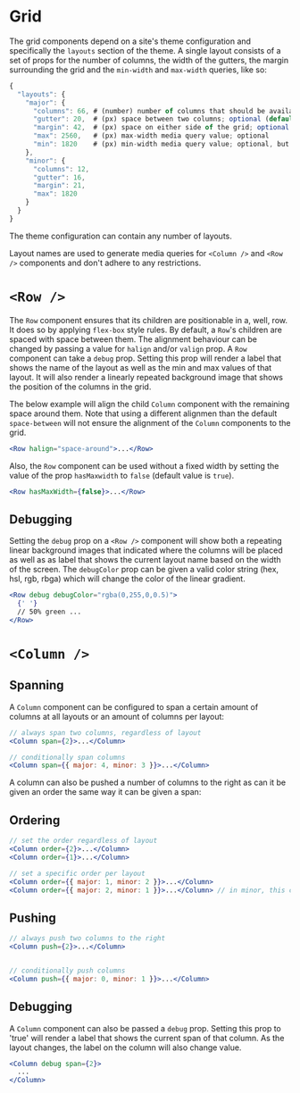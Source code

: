 # Grid

The grid components depend on a site's theme configuration and specifically the `layouts` section of the theme. A single layout consists of a set of props for the number of columns, the width of the gutters, the margin surrounding the grid and the `min-width` and `max-width` queries, like so:

```javascript
{
  "layouts": {
    "major": {
      "columns": 66, # (number) number of columns that should be available between the values of max and min; required
      "gutter": 20,  # (px) space between two columns; optional (default: 0)
      "margin": 42,  # (px) space on either side of the grid; optional (default: 0)
      "max": 2560,   # (px) max-width media query value; optional
      "min": 1820    # (px) min-width media query value; optional, but either min or max should be present
    },
    "minor": {
      "columns": 12,
      "gutter": 16,
      "margin": 21,
      "max": 1820
    }
  }
}
```

The theme configuration can contain any number of layouts.

Layout names are used to generate media queries for `<Column />` and `<Row />` components and don't adhere to any restrictions.

# `<Row />`

The `Row` component ensures that its children are positionable in a, well, row. It does so by applying `flex-box` style rules. By default, a `Row`'s children are spaced with space between them. The alignment behaviour can be changed by passing a value for `halign` and/or `valign` prop.
A `Row` component can take a `debug` prop. Setting this prop will render a label that shows the name of the layout as well as the min and max values of that layout. It will also render a linearly repeated background image that shows the position of the columns in the grid.

The below example will align the child `Column` component with the remaining space around them. Note that using a different alignmen than the default `space-between` will not ensure the alignment of the `Column` components to the grid.

```jsx
<Row halign="space-around">...</Row>
```

Also, the `Row` component can be used without a fixed width by setting the value of the prop `hasMaxwidth` to `false` (default value is `true`).

```jsx
<Row hasMaxWidth={false}>...</Row>
```

## Debugging

Setting the `debug` prop on a `<Row />` component will show both a repeating linear background images that indicated where the columns will be placed as well as as label that shows the current layout name based on the width of the screen. The `debugColor` prop can be given a valid color string (hex, hsl, rgb, rbga) which will change the color of the linear gradient.

```jsx
<Row debug debugColor="rgba(0,255,0,0.5)">
  {' '}
  // 50% green ...
</Row>
```

# `<Column />`

## Spanning

A `Column` component can be configured to span a certain amount of columns at all layouts or an amount of columns per layout:

```jsx
// always span two columns, regardless of layout
<Column span={2}>...</Column>

// conditionally span columns
<Column span={{ major: 4, minor: 3 }}>...</Column>
```

A column can also be pushed a number of columns to the right as can it be given an order the same way it can be given a span:

## Ordering

```jsx
// set the order regardless of layout
<Column order={2}>...</Column>
<Column order={1}>...</Column>

// set a specific order per layout
<Column order={{ major: 1, minor: 2 }}>...</Column>
<Column order={{ major: 2, minor: 1 }}>...</Column> // in minor, this column will be the first
```

## Pushing

```jsx
// always push two columns to the right
<Column push={2}>...</Column>


// conditionally push columns
<Column push={{ major: 0, minor: 1 }}>...</Column>
```

## Debugging

A `Column` component can also be passed a `debug` prop. Setting this prop to 'true' will render a label that shows the current span of that column. As the layout changes, the label on the column will also change value.

```jsx
<Column debug span={2}>
  ...
</Column>
```
